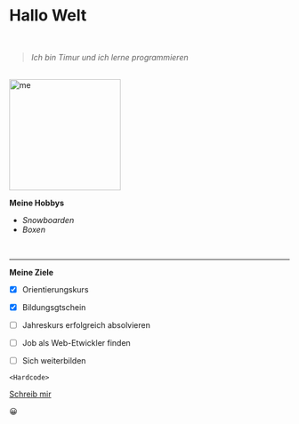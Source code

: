 # **Hallo Welt** 

<br>

> *Ich bin Timur und ich lerne programmieren*

<br>



<img src="img/IMG-1472.PNG" alt="me" width="200">




<br>



**Meine Hobbys**

- *Snowboarden*
- *Boxen*

<br>



---

**Meine Ziele**

- [X] Orientierungskurs
- [X] Bildungsgtschein
- [ ] Jahreskurs erfolgreich absolvieren
- [ ] Job als Web-Etwickler finden
- [ ] Sich weiterbilden


``` 
<Hardcode>

```


[Schreib mir](mailto:timur.koumbaev@gmail.com)

:grinning:
